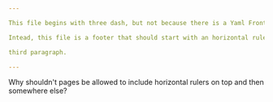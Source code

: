 ```yaml
---

This file begins with three dash, but not because there is a Yaml Front Matter.

Intead, this file is a footer that should start with an horizontal ruler.

third paragraph.

---
```


Why shouldn't pages be allowed to include horizontal rulers on top and then somewhere else?
